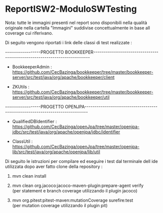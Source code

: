 # ReportISW2-ModuloSWTesting

Nota: tutte le immagini presenti nel report sono disponibili nella qualità originale nella cartella "Immagini" suddivise concettualmente in base
all coverage cui riferivano.

Di seguito vengono riportati i link delle classi di test realizzate :

------------------PROGETTO BOOKKEEPER----------------------------------------------------------------------------


- BookkeeperAdmin : https://github.com/CecBazinga/bookkeeper/tree/master/bookkeeper-server/src/test/java/org/apache/bookkeeper/client

- ZKUtils : https://github.com/CecBazinga/bookkeeper/tree/master/bookkeeper-server/src/test/java/org/apache/bookkeeper/util


------------------PROGETTO OPENJPA-------------------------------------------------------------------------------

- QualifiedDBIdentifier : https://github.com/CecBazinga/openJpa/tree/master/openjpa-jdbc/src/test/java/org/apache/openjpa/jdbc/identifier

- ClassUtil : https://github.com/CecBazinga/openJpa/tree/master/openjpa-lib/src/test/java/org/apache/openjpa/lib/util


Di seguito le istruzioni per compilare ed eseguire i test dal terminale dell ide utilizzata dopo aver fatto clone della repository :

1) mvn clean install 

2) mvn clean org.jacoco:jacoco-maven-plugin:prepare-agent verify  
(per statement e branch coverage utilizzando il plugin jacoco)

3) mvn org.pitest:pitest-maven:mutationCoverage surefire:test  
(per mutation coverage utilizzando il plugin pit)
